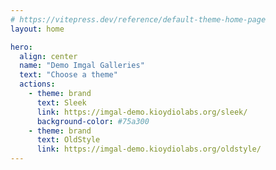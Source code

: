 ```yaml
---
# https://vitepress.dev/reference/default-theme-home-page
layout: home

hero:
  align: center
  name: "Demo Imgal Galleries"
  text: "Choose a theme"
  actions:
    - theme: brand
      text: Sleek
      link: https://imgal-demo.kioydiolabs.org/sleek/
      background-color: #75a300
    - theme: brand
      text: OldStyle
      link: https://imgal-demo.kioydiolabs.org/oldstyle/
---
```


<style>
:root {
  --vp-home-hero-name-color: transparent;
  --vp-home-hero-name-background: -webkit-linear-gradient(120deg, #75a300, rgb(0,163,149));
}
.main{
    display: flex;
    flex-direction: column;
    align-items: center;
}
</style>